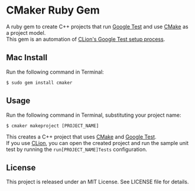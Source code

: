 # CMaker Ruby Gem
A ruby gem to create C++ projects that run [Google Test](https://github.com/google/googletest) and use [CMake](https://cmake.org/) as a project model.  
This gem is an automation of [CLion's Google Test setup process](https://blog.jetbrains.com/clion/2015/10/new-clion-1-2-eap-build-brings-you-google-test/).  

## Mac Install
Run the following command in Terminal:
```
$ sudo gem install cmaker
```

## Usage
Run the following command in Terminal, substituting your project name:
```
$ cmaker makeproject [PROJECT_NAME]
```
This creates a C++ project that uses [CMake](https://cmake.org/) and [Google Test](https://github.com/google/googletest).  
If you use [CLion](https://www.jetbrains.com/clion/), you can open the created project and run the sample unit test by running the ```run[PROJECT_NAME]Tests``` configuration. 

## License
This project is released under an MIT License. See LICENSE file for details.

